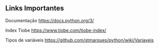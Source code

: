 
## Links Importantes

Documentação
https://docs.python.org/3/

Index Tiobe
https://www.tiobe.com/tiobe-index/

Tipos de variáveis
https://github.com/stmarques/python/wiki/Variaveis

